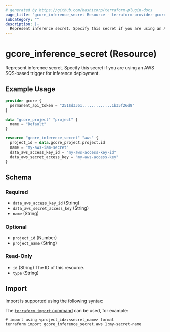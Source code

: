 ```yaml
---
# generated by https://github.com/hashicorp/terraform-plugin-docs
page_title: "gcore_inference_secret Resource - terraform-provider-gcore"
subcategory: ""
description: |-
  Represent inference secret. Specify this secret if you are using an AWS SQS-based trigger for inference deployment.
---
```


# gcore_inference_secret (Resource)

Represent inference secret. Specify this secret if you are using an AWS SQS-based trigger for inference deployment.

## Example Usage

```terraform
provider gcore {
  permanent_api_token = "251$d3361.............1b35f26d8"
}

data "gcore_project" "project" {
  name = "Default"
}

resource "gcore_inference_secret" "aws" {
  project_id = data.gcore_project.project.id
  name = "my-aws-iam-secret"
  data_aws_access_key_id = "my-aws-access-key-id"
  data_aws_secret_access_key = "my-aws-access-key"
}
```

<!-- schema generated by tfplugindocs -->
## Schema

### Required

- `data_aws_access_key_id` (String)
- `data_aws_secret_access_key` (String)
- `name` (String)

### Optional

- `project_id` (Number)
- `project_name` (String)

### Read-Only

- `id` (String) The ID of this resource.
- `type` (String)

## Import

Import is supported using the following syntax:

The [`terraform import` command](https://developer.hashicorp.com/terraform/cli/commands/import) can be used, for example:

```shell
# import using <project_id>:<secret_name> format
terraform import gcore_inference_secret.aws 1:my-secret-name
```
